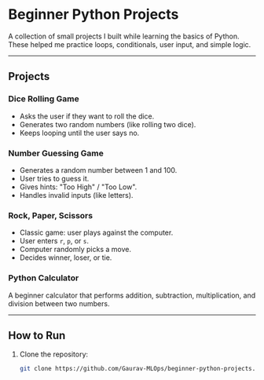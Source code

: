# Beginner Python Projects

A collection of small projects I built while learning the basics of Python.  
These helped me practice loops, conditionals, user input, and simple logic.

---

## Projects

### Dice Rolling Game
- Asks the user if they want to roll the dice.  
- Generates two random numbers (like rolling two dice).  
- Keeps looping until the user says no.  

### Number Guessing Game
- Generates a random number between 1 and 100.  
- User tries to guess it.  
- Gives hints: "Too High" / "Too Low".  
- Handles invalid inputs (like letters).  

### Rock, Paper, Scissors
- Classic game: user plays against the computer.  
- User enters `r`, `p`, or `s`.  
- Computer randomly picks a move.  
- Decides winner, loser, or tie.

### Python Calculator
A beginner calculator that performs addition, subtraction, multiplication, and division between two numbers.

---

## How to Run
1. Clone the repository:
   ```bash
   git clone https://github.com/Gaurav-MLOps/beginner-python-projects.git
